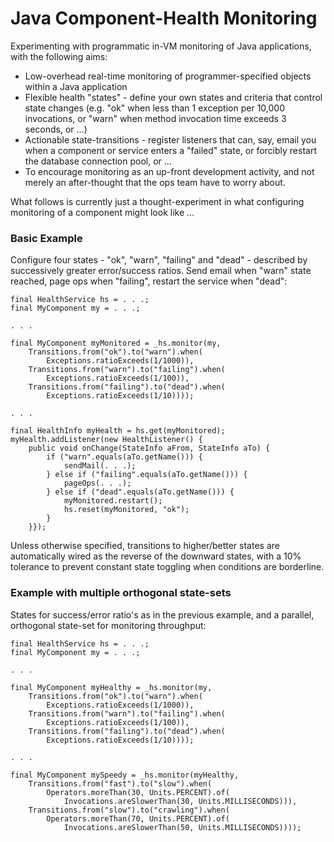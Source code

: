 # Java Component-Health Monitoring

Experimenting with programmatic in-VM monitoring of Java applications, with the following aims:

* Low-overhead real-time monitoring of programmer-specified objects within a Java application
* Flexible health "states" - define your own states and criteria that control state changes (e.g. "ok" when less than 1 exception per 10,000 invocations, or "warn" when method invocation time exceeds 3 seconds, or &hellip;)
* Actionable state-transitions - register listeners that can, say, email you when a component or service enters a "failed" state, or forcibly restart the database connection pool, or &hellip;
* To encourage monitoring as an up-front development activity, and not merely an after-thought that the ops team have to worry about.


What follows is currently just a thought-experiment in what configuring monitoring of a component might look like &hellip;


### Basic Example

Configure four states - "ok", "warn", "failing" and "dead" - described by successively greater error/success ratios. Send email when "warn" state reached, page ops when "failing", restart the service when "dead":

	final HealthService hs = . . .;
	final MyComponent my = . . .;
	
	. . .
	
	final MyComponent myMonitored = _hs.monitor(my,
		Transitions.from("ok").to("warn").when(
			Exceptions.ratioExceeds(1/1000)),
		Transitions.from("warn").to("failing").when(
			Exceptions.ratioExceeds(1/100)),
		Transitions.from("failing").to("dead").when(
			Exceptions.ratioExceeds(1/10))));
	
	. . .
	
	final HealthInfo myHealth = hs.get(myMonitored);
	myHealth.addListener(new HealthListener() {
	    public void onChange(StateInfo aFrom, StateInfo aTo) {
	        if ("warn".equals(aTo.getName())) {
	        	sendMail(. . .);
	        } else if ("failing".equals(aTo.getName())) {
	        	pageOps(. . .);
	        } else if ("dead".equals(aTo.getName())) {
	        	myMonitored.restart();
	        	hs.reset(myMonitored, "ok");
	        }
	    }});
	    
Unless otherwise specified, transitions to higher/better states are automatically wired as the reverse of the downward states, with a 10% tolerance to prevent constant state toggling when conditions are borderline.

### Example with multiple orthogonal state-sets

States for success/error ratio's as in the previous example, and a parallel, orthogonal state-set for monitoring throughput:

	final HealthService hs = . . .;
	final MyComponent my = . . .;
	
	. . .
	
	final MyComponent myHealthy = _hs.monitor(my,
		Transitions.from("ok").to("warn").when(
			Exceptions.ratioExceeds(1/1000)),
		Transitions.from("warn").to("failing").when(
			Exceptions.ratioExceeds(1/100)),
		Transitions.from("failing").to("dead").when(
			Exceptions.ratioExceeds(1/10))));
	
	. . .
	
	final MyComponent mySpeedy = _hs.monitor(myHealthy,
		Transitions.from("fast").to("slow").when(
		    Operators.moreThan(30, Units.PERCENT).of(
				Invocations.areSlowerThan(30, Units.MILLISECONDS))),
		Transitions.from("slow").to("crawling").when(
			Operators.moreThan(70, Units.PERCENT).of(
				Invocations.areSlowerThan(50, Units.MILLISECONDS))));